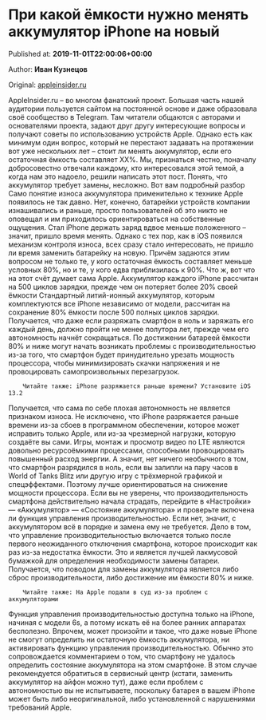 
# При какой ёмкости нужно менять аккумулятор iPhone на новый

Published at: **2019-11-01T22:00:06+00:00**

Author: **Иван Кузнецов**

Original: [appleinsider.ru](https://appleinsider.ru/tips-tricks/pri-kakoj-yomkosti-nuzhno-menyat-akkumulyator-iphone-na-novyj.html)

AppleInsider.ru – во многом фанатский проект. Большая часть нашей аудитории пользуется сайтом на постоянной основе и даже образовала своё сообщество в Telegram. Там читатели общаются с авторами и основателями проекта, задают друг другу интересующие вопросы и получают советы по использованию устройств Apple. Однако есть как минимум один вопрос, который не перестают задавать на протяжении вот уже нескольких лет – стоит ли менять аккумулятор, если его остаточная ёмкость составляет XX%. Мы, признаться честно, поначалу добросовестно отвечали каждому, кто интересовался этой темой, а когда нам это надоело, решили написать этот пост.
Понять, что аккумулятор требует замены, несложно. Вот вам подробный разбор
Само понятие износа аккумулятора применительно к технике Apple появилось не так давно. Нет, конечно, батарейки устройств компании изнашивались и раньше, просто пользователей об это никто не оповещал и им приходилось ориентироваться на собственные ощущения. Стал iPhone держать заряд вдвое меньше положенного – значит, пришло время менять. Однако с тех пор, как в iOS появился механизм контроля износа, всех сразу стало интересовать, не пришло ли время заменить батарейку на новую. Причём задаются этим вопросом не только те, у кого остаточная ёмкость составляет меньше условных 80%, но и те, у кого едва приблизилась к 90%. Что ж, вот что на этот счёт думает сама Apple.
Аккумулятор каждого iPhone рассчитан на 500 циклов зарядки, прежде чем он потеряет более 20% своей ёмкости
Стандартный литий-ионный аккумулятор, которым комплектуются все iPhone независимо от модели, рассчитан на сохранение 80% ёмкости после 500 полных циклов зарядки. Получается, что даже если разряжать смартфон в ноль и заряжать его каждый день, должно пройти не менее полутора лет, прежде чем его автономность начнёт сокращаться. По достижении батареей ёмкости 80% и ниже могут начать возникать проблемы с производительностью из-за того, что смартфон будет принудительно урезать мощность процессора, чтобы минимизировать скачки напряжения и не провоцировать самопроизвольных перезагрузок.

        Читайте также: iPhone разряжается раньше времени? Установите iOS 13.2
      
Получается, что сама по себе плохая автономность не является признаком износа. Не исключено, что iPhone разряжается раньше времени из-за сбоев в программном обеспечении, которое может исправить только Apple, или из-за чрезмерной нагрузки, которую создаёте вы сами. Игры, монтаж и просмотр видео по LTE являются довольно ресурсоёмкими процессами, способными провоцировать повышенный расход энергии. А значит, нет ничего необычного в том, что смартфон разрядился в ноль, если вы залипли на пару часов в World of Tanks Blitz или другую игру с трёхмерной графикой и спецэффектами.
Поэтому лучше ориентироваться на снижение мощности процессора. Если вы не уверены, что производительность смартфона действительно начала страдать, перейдите в «Настройки» — «Аккумулятор» — «Состояние аккумулятора» и проверьте включена ли функция управления производительностью. Если нет, значит, с аккумулятором всё в порядке и замена ему не требуется. Дело в том, что управление производительностью включается только после первого неожиданного отключения смартфона, которое происходит как раз из-за недостатка ёмкости. Это и является лучшей лакмусовой бумажкой для определения необходимости замены батареи. Получается, что поводом для замены аккумулятора является либо сброс производительности, либо достижение им ёмкости 80% и ниже.

        Читайте также: На Apple подали в суд из-за проблем с аккумуляторами
      
Функция управления производительностью доступна только на iPhone, начиная с модели 6s, а потому искать её на более ранних аппаратах бесполезно. Впрочем, может произойти и такое, что даже новые iPhone не смогут определить ни остаточную ёмкость аккумулятора, ни активировать функцию управления производительностью. Обычно это сопровождается комментарием о том, что смартфону не удалось определить состояние аккумулятора на этом смартфоне. В этом случае рекомендуется обратиться в сервисный центр (кстати, заменить аккумулятор на айфон можно тут), даже если проблем с автономностью вы не испытываете, поскольку батарея в вашем iPhone может быть либо неоригинальной, либо установленной с нарушениями требований Apple.
